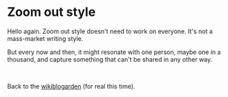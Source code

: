 # Zoom out style

Hello again<span id="again"></span>. Zoom out style doesn't need to work on everyone. It's not a mass-market writing style.

But every now and then, it might resonate with one person, maybe one in a thousand, and capture something that can't be shared in any other way.

<br>

Back to the [wikiblogarden](/wikiblogarden/academia/style/zoom-out/for/ever) (for real this time).


<script>
  const key = "zoom-count"
  const count= localStorage.getItem(key) ?? 0
  const again = document. querySelector("#again")
  for (let i = 0; i < count; i++) {
    again. textContent += " (again)"
  }
  localStorage.setItem(key, count + 1)
</script>
